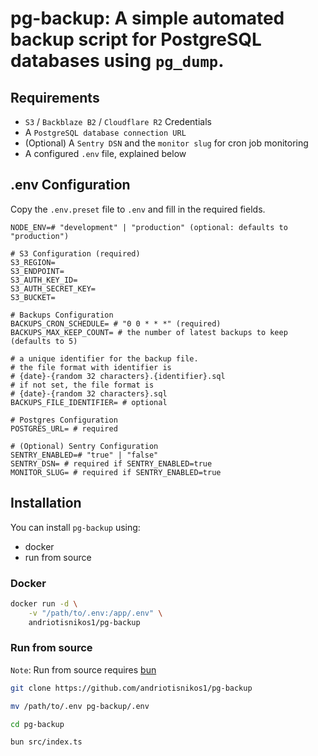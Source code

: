 # pg-backup: A simple automated backup script for PostgreSQL databases using `pg_dump`.

## Requirements
- `S3` / `Backblaze B2` / `Cloudflare R2` Credentials
- A `PostgreSQL database connection URL`
- (Optional) A `Sentry DSN` and the `monitor slug` for cron job monitoring
- A configured `.env` file, explained below

## .env Configuration

Copy the `.env.preset` file to `.env` and fill in the required fields.

```dotenv
NODE_ENV=# "development" | "production" (optional: defaults to "production")

# S3 Configuration (required)
S3_REGION=
S3_ENDPOINT=
S3_AUTH_KEY_ID=
S3_AUTH_SECRET_KEY=
S3_BUCKET=

# Backups Configuration
BACKUPS_CRON_SCHEDULE= # "0 0 * * *" (required)
BACKUPS_MAX_KEEP_COUNT= # the number of latest backups to keep (defaults to 5)

# a unique identifier for the backup file. 
# the file format with identifier is
# {date}-{random 32 characters}.{identifier}.sql
# if not set, the file format is
# {date}-{random 32 characters}.sql
BACKUPS_FILE_IDENTIFIER= # optional

# Postgres Configuration
POSTGRES_URL= # required

# (Optional) Sentry Configuration
SENTRY_ENABLED=# "true" | "false"
SENTRY_DSN= # required if SENTRY_ENABLED=true
MONITOR_SLUG= # required if SENTRY_ENABLED=true
```

## Installation
You can install `pg-backup` using:
- docker
- run from source

### Docker

```bash
docker run -d \
    -v "/path/to/.env:/app/.env" \
    andriotisnikos1/pg-backup
```

### Run from source

`Note`: Run from source requires [bun](https://bun.sh)

```bash
git clone https://github.com/andriotisnikos1/pg-backup

mv /path/to/.env pg-backup/.env

cd pg-backup

bun src/index.ts
```

